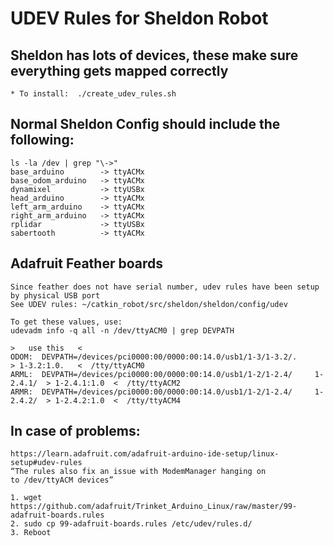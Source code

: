 # UDEV Rules for Sheldon Robot

## Sheldon has lots of devices, these make sure everything gets mapped correctly
    * To install:  ./create_udev_rules.sh


## Normal Sheldon Config should include the following:
    ls -la /dev | grep "\->"
    base_arduino        -> ttyACMx
    base_odom_arduino   -> ttyACMx
    dynamixel           -> ttyUSBx
    head_arduino        -> ttyACMx
    left_arm_arduino    -> ttyACMx
    right_arm_arduino   -> ttyACMx
    rplidar             -> ttyUSBx
    sabertooth          -> ttyACMx


## Adafruit Feather boards
    Since feather does not have serial number, udev rules have been setup by physical USB port
    See UDEV rules: ~/catkin_robot/src/sheldon/sheldon/config/udev

    To get these values, use:
    udevadm info -q all -n /dev/ttyACM0 | grep DEVPATH
                                                                                  >   use this   <
    ODOM:  DEVPATH=/devices/pci0000:00/0000:00:14.0/usb1/1-3/1-3.2/.              > 1-3.2:1.0.   <  /tty/ttyACM0
    ARML:  DEVPATH=/devices/pci0000:00/0000:00:14.0/usb1/1-2/1-2.4/     1-2.4.1/  > 1-2.4.1:1.0  <  /tty/ttyACM2     
    ARMR:  DEVPATH=/devices/pci0000:00/0000:00:14.0/usb1/1-2/1-2.4/     1-2.4.2/  > 1-2.4.2:1.0  <  /tty/ttyACM4

## In case of problems:
    https://learn.adafruit.com/adafruit-arduino-ide-setup/linux-setup#udev-rules
    “The rules also fix an issue with ModemManager hanging on to /dev/ttyACM devices”

    1. wget https://github.com/adafruit/Trinket_Arduino_Linux/raw/master/99-adafruit-boards.rules
    2. sudo cp 99-adafruit-boards.rules /etc/udev/rules.d/
    3. Reboot


